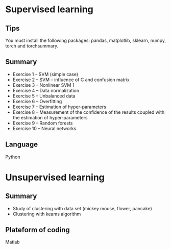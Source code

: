 # Supervised learning

## Tips

You must install the following packages: pandas, matplotlib, sklearn, numpy, torch and torchsummary.

## Summary

 - Exercise 1 – SVM (simple case)
 - Exercise 2 – SVM – influence of C and confusion matrix
 - Exercise 3 – Nonlinear SVM 1
 - Exercise 4 – Data normalization
 - Exercise 5 – Unbalanced data
 - Exercise 6 – Overfitting
 - Exercise 7 – Estimation of hyper-parameters
 - Exercise 8 – Measurement of the confidence of the results coupled with the estimation of hyper-parameters
 - Exercise 9 – Random forests
 - Exercise 10 – Neural networks

## Language

Python

# Unsupervised learning

## Summary
 
 - Study of clustering with data set (mickey mouse, flower, pancake)
 - Clustering with keams algorithm

## Plateform of coding

Matlab
